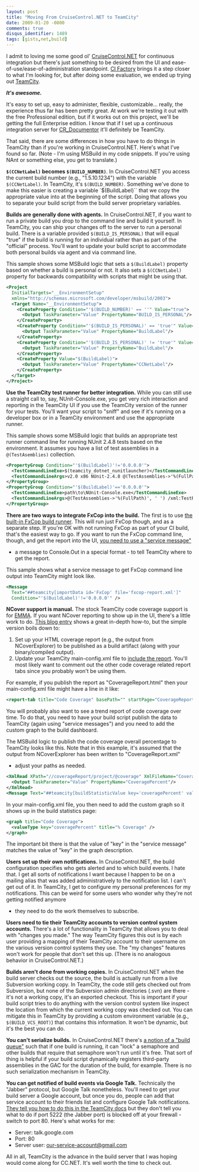 ```yaml
---
layout: post
title: "Moving From CruiseControl.NET to TeamCity"
date: 2009-01-20 -0800
comments: true
disqus_identifier: 1489
tags: [gists,net,build]
---
```

I admit to loving me some good ol'
[CruiseControl.NET](http://confluence.public.thoughtworks.org/display/CCNET/Welcome+to+CruiseControl.NET)
for continuous integration but there's just something to be desired from
the UI and ease-of-use/ease-of-administration standpoint. [CI
Factory](http://cifactory.org/joomla/) brings it a step closer to what
I'm looking for, but after doing some evaluation, we ended up trying out
[TeamCity](http://www.jetbrains.com/teamcity/).

***It's awesome.***

It's easy to set up, easy to administer, flexible, customizable...
really, the experience thus far has been pretty great. At work we're
testing it out with the free Professional edition, but if it works out
on this project, we'll be getting the full Enterprise edition. I know
that if I set up a continuous integration server for
[CR\_Documentor](http://cr-documentor.googlecode.com) it'll definitely
be TeamCity.

That said, there are some differences in how you have to do things in
TeamCity than if you're working in CruiseControl.NET. Here's what I've
found so far. (Note - I'm using MSBuild in my code snippets. If you're
using NAnt or something else, you get to translate.)

**`$(CCNetLabel)` becomes `$(BUILD_NUMBER)`**. In CruiseControl.NET you
access the current build number (e.g., "1.5.10.1234") with the variable
`$(CCNetLabel)`. In TeamCity, it's `$(BUILD_NUMBER)`. Something we've
done to make this easier is creating a variable `$(BuildLabel)`` that we
copy the appropriate value into at the beginning of the script. Doing
that allows you to separate your build script from the build server
proprietary variables.

**Builds are generally done with agents.** In CruiseControl.NET, if you
want to run a private build you drop to the command line and build it
yourself. In TeamCity, you can ship your changes off to the server to
run a personal build. There is a variable provided
`$(BUILD_IS_PERSONAL)` that will equal "true" if the build is running
for an individual rather than as part of the "official" process. You'll
want to update your build script to accommodate both personal builds via
agent and via command line.

This sample shows some MSBuild logic that sets a `$(BuildLabel)` property
based on whether a build is personal or not. It also sets a
`$(CCNetLabel)` property for backwards compatibility with scripts that
might be using that.

```xml
<Project
  InitialTargets="__EnvironmentSetup"
  xmlns="http://schemas.microsoft.com/developer/msbuild/2003">
  <Target Name="__EnvironmentSetup">
    <CreateProperty Condition="'$(BUILD_NUMBER)' == ''" Value="true">
      <Output TaskParameter="Value" PropertyName="BUILD_IS_PERSONAL"/>
    </CreateProperty>
    <CreateProperty Condition="'$(BUILD_IS_PERSONAL)' == 'true'" Value="0.0.0.0">
      <Output TaskParameter="Value" PropertyName="BuildLabel"/>
    </CreateProperty>
    <CreateProperty Condition="'$(BUILD_IS_PERSONAL)' != 'true'" Value="$(BUILD_NUMBER)">
      <Output TaskParameter="Value" PropertyName="BuildLabel"/>
    </CreateProperty>
    <CreateProperty Value="$(BuildLabel)">
      <Output TaskParameter="Value" PropertyName="CCNetLabel"/>
    </CreateProperty>
  </Target>
</Project>
```

**Use the TeamCity test runner for better integration.** While you can
still use a straight call to, say, NUnit-Console.exe, you get very rich
interaction and reporting in the TeamCity UI if you use the TeamCity
version of the runner for your tests. You'll want your script to "sniff"
and see if it's running on a developer box or in a TeamCity environment
and use the appropriate runner.

This sample shows some MSBuild logic that builds an appropriate test
runner command line for running NUnit 2.4.8 tests based on the
environment. It assumes you have a list of test assemblies in a
`@(TestAsemblies)` collection.

```xml
<PropertyGroup Condition="'$(BuildLabel)'!='0.0.0.0'">
  <TestCommandLineExe>$(teamcity_dotnet_nunitlauncher)</TestCommandLineExe>
  <TestCommandLineArgs>v2.0 x86 NUnit-2.4.8 @(TestAssemblies->'%(FullPath)', ' ')</TestCommandLineArgs>
</PropertyGroup>
<PropertyGroup Condition="'$(BuildLabel)'=='0.0.0.0'">
  <TestCommandLineExe>path\to\NUnit-Console.exe</TestCommandLineExe>
  <TestCommandLineArgs>@(TestAssemblies->'%(FullPath)', ' ') /xml:TestResults.xml</TestCommandLineArgs>
</PropertyGroup>
```

**There are two ways to integrate FxCop into the build.** The first is
to use [the built-in FxCop build
runner](http://www.jetbrains.net/confluence/display/TCD4/FxCop). This
will run just FxCop though, and as a separate step. If you're OK with
not running FxCop as part of your CI build, that's the easiest way to
go. If you want to run the FxCop command line, though, and get the
report into the UI, [you need to use a "service
message"](http://www.jetbrains.net/confluence/display/TCD4/FxCop_#FxCop_-UsingServiceMessages)
- a message to Console.Out in a special format - to tell TeamCity where
to get the report.

This sample shows what a service message to get FxCop command line
output into TeamCity might look like.

```xml
<Message
  Text="##teamcity[importData id='FxCop' file='fxcop-report.xml']"
  Condition="'$(BuildLabel)'!='0.0.0.0'" />
```

**NCover support is manual.** The stock TeamCity code coverage support
is for [EMMA](http://emma.sourceforge.net/). If you want NCover
reporting to show up in the UI, there's a little work to do. [This blog
entry](http://weblogs.asp.net/lkempe/archive/2008/03/30/integration-of-ncover-into-team-city-for-tech-head-brothers.aspx)
shows a great in-depth how-to, but the simple version boils down to:

1.  Set up your HTML coverage report (e.g., the output from
    NCoverExplorer) to be published as a build artifact (along with your
    binary/compiled output).
2.  Update your TeamCity main-config.xml file to [include the
    report](http://www.jetbrains.net/confluence/display/TCD3/Including+Third-Party+Reports+in+the+Build+Results).
    You'll most likely want to comment out the other code coverage
    related report tabs since you probably won't be using them.

For example, if you publish the report as "CoverageReport.html" then
your main-config.xml file might have a line in it like:

```xml
<report-tab title="Code Coverage" basePath="" startPage="CoverageReport.html" />
```

You will probably also want to see a trend report of code coverage over
time. To do that, you need to have your build script publish the data to
TeamCity (again using "service messages") and you need to add the custom
graph to the build dashboard.

The MSBuild logic to publish the code coverage overall percentage to
TeamCity looks like this. Note that in this example, it's assumed that
the output from NCoverExplorer has been written to "CoverageReport.xml"
- adjust your paths as needed.

```xml
<XmlRead XPath="//coverageReport/project/@coverage" XmlFileName="CoverageReport.xml" Condition="Exists('CoverageReport.xml')">
  <Output TaskParameter="Value" PropertyName="CoveragePercent"/>
</XmlRead>
<Message Text="##teamcity[buildStatisticValue key='coveragePercent' value='$(CoveragePercent)']" Condition="'$(BuildLabel)'!='0.0.0.0'" />
```

In your main-config.xml file, you then need to add the custom graph so
it shows up in the build statistics page:

```xml
<graph title="Code Coverage">
  <valueType key="coveragePercent" title="% Coverage" />
</graph>
```

The important bit there is that the value of "key" in the "service
message" matches the value of "key" in the graph description.

**Users set up their own notifications.** In CruiseControl.NET, the
build configuration specifies who gets alerted and to which build
events. I hate that. I get all sorts of notifications I want because I
happen to be on a mailing alias that was added administratively to the
notification list. I can't get out of it. In TeamCity, I get to
configure my personal preferences for my notifications. This can be
weird for some users who wonder why they're not getting notified anymore
- they need to do the work themselves to subscribe.

**Users need to tie their TeamCity accounts to version control system
accounts.** There's a lot of functionality in TeamCity that allows you
to deal with "changes you made." The way TeamCity figures this out is by
each user providing a mapping of their TeamCity account to their
username on the various version control systems they use. The "my
changes" features won't work for people that don't set this up. (There
is no analogous behavior in CruiseControl.NET.)

**Builds aren't done from working copies.** In CruiseControl.NET when
the build server checks out the source, the build is actually run from a
live Subversion working copy. In TeamCity, the code still gets checked
out from Subversion, but none of the Subversion admin directories (.svn)
are there - it's not a working copy, it's an exported checkout. This is
important if your build script tries to do anything with the version
control system like inspect the location from which the current working
copy was checked out. You can mitigate this in TeamCity by providing a
custom environment variable (e.g., `$(BUILD_VCS_ROOT)`) that contains
this information. It won't be dynamic, but it's the best you can do.

**You can't serialize builds.** In CruiseControl.NET there's [a notion
of a "build
queue"](http://confluence.public.thoughtworks.org/display/CCNET/Queue+Configuration)
such that if one build is running, it can "lock" a semaphore and other
builds that require that semaphore won't run until it's free. That sort
of thing is helpful if your build script dynamically registers
third-party assemblies in the GAC for the duration of the build, for
example. There is no such serialization mechanism in TeamCity.

**You can get notified of build events via Google Talk.** Technically
the "Jabber" protocol, but Google Talk nonetheless. You'll need to get
your build server a Google account, but once you do, people can add that
service account to their friends list and configure Google Talk
notifications. [They tell you how to do this in the TeamCity
docs](http://www.jetbrains.net/confluence/display/TCD4/Setting+up+Google+Mail+and+Google+Talk+as+Notification+Servers)
but they don't tell you what to do if port 5222 (the Jabber port) is
blocked off at your firewall - switch to port 80. Here's what works for
me:

-   Server: talk.google.com
-   Port: 80
-   Server user: our-service-account@gmail.com

All in all, TeamCity is the advance in the build server that I was
hoping would come along for CC.NET. It's well worth the time to check
out.

